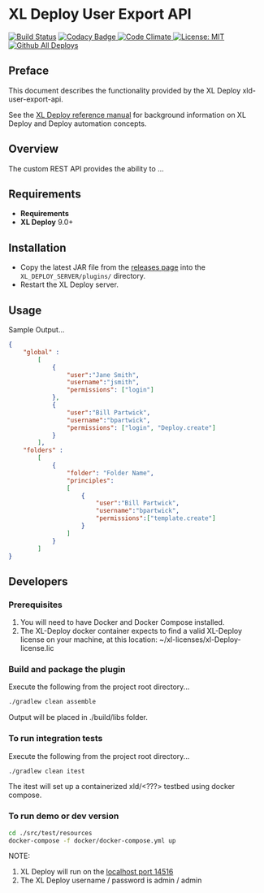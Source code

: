 # XL Deploy User Export API

[![Build Status][xld-user-export-api-travis-image]][xld-user-export-api-travis-url]
[![Codacy Badge][xld-user-export-api-codacy-image] ][xld-user-export-api-codacy-url]
[![Code Climate][xld-user-export-api-code-climate-image] ][xld-user-export-api-code-climate-url]
[![License: MIT][xld-user-export-api-license-image]][xld-user-export-api-license-url]
[![Github All Deploys][xld-user-export-api-downloads-image]]()

## Preface

This document describes the functionality provided by the XL Deploy xld-user-export-api.

See the [XL Deploy reference manual](https://docs.xebialabs.com/xl-Deploy) for background information on XL Deploy and Deploy automation concepts.  

## Overview

The custom REST API provides the ability to ...

## Requirements

* **Requirements**
*  **XL Deploy**   9.0+

## Installation

*   Copy the latest JAR file from the [releases page](https://github.com/xebialabs-community/xld-user-export-api/Deploys) into the `XL_DEPLOY_SERVER/plugins/` directory.
*   Restart the XL Deploy server.

## Usage

Sample Output...

```json
{
    "global" :
        [
            {
                "user":"Jane Smith",
                "username":"jsmith",
                "permissions": ["login"]
            },
            {
                "user":"Bill Partwick",
                "username":"bpartwick",
                "permissions": ["login", "Deploy.create"]
            }
        ],
    "folders" :
        [
            {
                "folder": "Folder Name",
                "principles": 
                [
                    {
                        "user":"Bill Partwick",
                        "username":"bpartwick",
                        "permissions":["template.create"]
                    }
                ]
            }
        ]
}
```

## Developers

### Prerequisites

1. You will need to have Docker and Docker Compose installed.
2. The XL-Deploy docker container expects to find a valid XL-Deploy license on your machine, at this location: ~/xl-licenses/xl-Deploy-license.lic

### Build and package the plugin

Execute the following from the project root directory...

```bash
./gradlew clean assemble
```

Output will be placed in ./build/libs folder.

### To run integration tests

Execute the following from the project root directory...

```bash
./gradlew clean itest
```

The itest will set up a containerized xld/\<???\> testbed using docker compose.

### To run demo or dev version

```bash
cd ./src/test/resources
docker-compose -f docker/docker-compose.yml up
```

NOTE:

1. XL Deploy will run on the [localhost port 14516](http://localhost:14516/)
2. The XL Deploy username / password is admin / admin

[xld-user-export-api-travis-image]: https://travis-ci.org/xebialabs-community/xld-user-export-api.svg?branch=master
[xld-user-export-api-travis-url]: https://travis-ci.org/xebialabs-community/xld-user-export-api

[xld-user-export-api-codacy-image]: https://api.codacy.com/project/badge/Grade/88dec34743b84dac8f9aaaa665a99207
[xld-user-export-api-codacy-url]: https://www.codacy.com/app/ladamato/xld-user-export-api

[xld-user-export-api-code-climate-image]: https://codeclimate.com/github/xebialabs-community/xld-user-export-api/badges/gpa.svg
[xld-user-export-api-code-climate-url]: https://codeclimate.com/github/xebialabs-community/xld-user-export-api

[xld-user-export-api-license-image]: https://img.shields.io/badge/License-MIT-yellow.svg
[xld-user-export-api-license-url]: https://opensource.org/licenses/MIT
[xld-user-export-api-downloads-image]: https://img.shields.io/github/downloads/xebialabs-community/xld-user-export-api/total.svg

